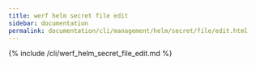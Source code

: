 ```yaml
---
title: werf helm secret file edit
sidebar: documentation
permalink: documentation/cli/management/helm/secret/file/edit.html
---
```


{% include /cli/werf_helm_secret_file_edit.md %}
